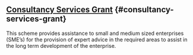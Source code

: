 ## [Consultancy Services Grant](http://www.udaras.ie/en/forbairt-fiontraiochta/cunamh-airgid/deontas-do-sheirbhisi-comhairleoireachta) {#consultancy-services-grant}

This scheme provides assistance to small and medium sized enterprises (SME’s) for the provision of expert advice in the required areas to assist in the long term development of the enterprise.